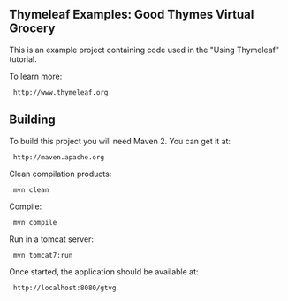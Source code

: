 
Thymeleaf Examples: Good Thymes Virtual Grocery
-----------------------------------------------
 
 This is an example project containing code used in the "Using Thymeleaf" tutorial.
 
 To learn more:
 
     http://www.thymeleaf.org

     
Building
--------
 
 To build this project you will need Maven 2. You can get it at:
 
     http://maven.apache.org

 Clean compilation products:
 
     mvn clean
     
 Compile:
 
     mvn compile
     
 Run in a tomcat server:
 
     mvn tomcat7:run
     
 Once started, the application should be available at:
 
     http://localhost:8080/gtvg



 